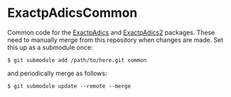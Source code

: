 # ExactpAdicsCommon

Common code for the [ExactpAdics](https://github.com/cjdoris/ExactpAdics) and [ExactpAdics2](https://github.com/cjdoris/ExactpAdics2) packages. These need to manually merge from this repository when changes are made. Set this up as a submodule once:

```
$ git submodule add /path/to/here.git common
```

and periodically merge as follows:

```
$ git submodule update --remote --merge
```
